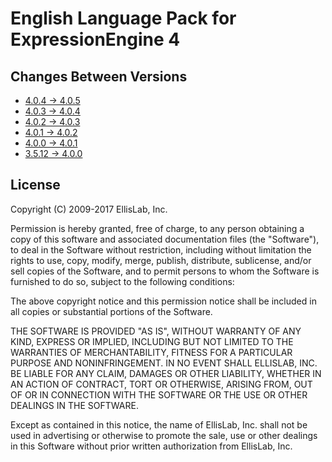 English Language Pack for ExpressionEngine 4
============================================

Changes Between Versions
------------------------

- [4.0.4 → 4.0.5](https://github.com/EllisLab/EE-Language-English/compare/4.0.4...4.0.5)
- [4.0.3 → 4.0.4](https://github.com/EllisLab/EE-Language-English/compare/4.0.3...4.0.4)
- [4.0.2 → 4.0.3](https://github.com/EllisLab/EE-Language-English/compare/4.0.2...4.0.3)
- [4.0.1 → 4.0.2](https://github.com/EllisLab/EE-Language-English/compare/4.0.1...4.0.2)
- [4.0.0 → 4.0.1](https://github.com/EllisLab/EE-Language-English/compare/4.0...4.0.1)
- [3.5.12 → 4.0.0](https://github.com/EllisLab/EE-Language-English/compare/3.5.12...4.0)


License
-------

Copyright (C) 2009-2017 EllisLab, Inc.

Permission is hereby granted, free of charge, to any person obtaining a copy
of this software and associated documentation files (the "Software"), to deal
in the Software without restriction, including without limitation the rights
to use, copy, modify, merge, publish, distribute, sublicense, and/or sell
copies of the Software, and to permit persons to whom the Software is
furnished to do so, subject to the following conditions:

The above copyright notice and this permission notice shall be included in
all copies or substantial portions of the Software.

THE SOFTWARE IS PROVIDED "AS IS", WITHOUT WARRANTY OF ANY KIND, EXPRESS OR
IMPLIED, INCLUDING BUT NOT LIMITED TO THE WARRANTIES OF MERCHANTABILITY,
FITNESS FOR A PARTICULAR PURPOSE AND NONINFRINGEMENT. IN NO EVENT SHALL
ELLISLAB, INC. BE LIABLE FOR ANY CLAIM, DAMAGES OR OTHER LIABILITY, WHETHER
IN AN ACTION OF CONTRACT, TORT OR OTHERWISE, ARISING FROM, OUT OF OR IN
CONNECTION WITH THE SOFTWARE OR THE USE OR OTHER DEALINGS IN THE SOFTWARE.

Except as contained in this notice, the name of EllisLab, Inc. shall not be
used in advertising or otherwise to promote the sale, use or other dealings
in this Software without prior written authorization from EllisLab, Inc.
